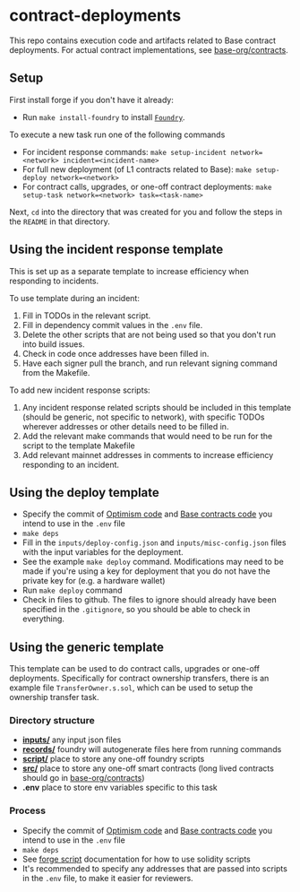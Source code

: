 # contract-deployments

This repo contains execution code and artifacts related to Base contract deployments.
For actual contract implementations, see [base-org/contracts](https://github.com/base-org/contracts).

## Setup

First install forge if you don't have it already:
* Run `make install-foundry` to install [`Foundry`](https://github.com/foundry-rs/foundry/commit/3b1129b5bc43ba22a9bcf4e4323c5a9df0023140).

To execute a new task run one of the following commands
* For incident response commands: `make setup-incident network=<network> incident=<incident-name>`
* For full new deployment (of L1 contracts related to Base): `make setup-deploy network=<network>`
* For contract calls, upgrades, or one-off contract deployments: `make setup-task network=<network> task=<task-name>`

Next, `cd` into the directory that was created for you and follow the steps in the `README` in that directory.

## Using the incident response template

This is set up as a separate template to increase efficiency when responding to incidents.

To use template during an incident:
1. Fill in TODOs in the relevant script.
1. Fill in dependency commit values in the `.env` file.
1. Delete the other scripts that are not being used so that you don't run into build issues.
1. Check in code once addresses have been filled in.
1. Have each signer pull the branch, and run relevant signing command from the Makefile.

To add new incident response scripts:
1. Any incident response related scripts should be included in this template (should be generic, not specific to network), with specific TODOs wherever addresses or other details need to be filled in.
1. Add the relevant make commands that would need to be run for the script to the template Makefile
1. Add relevant mainnet addresses in comments to increase efficiency responding to an incident.

## Using the deploy template

* Specify the commit of [Optimism code](https://github.com/ethereum-optimism/optimism) and [Base contracts code](https://github.com/base-org/contracts)  you intend to use in the `.env` file
* `make deps`
* Fill in the `inputs/deploy-config.json` and `inputs/misc-config.json` files with the input variables for the deployment.
* See the example `make deploy` command. Modifications may need to be made if you're using a key for deployment that you do not have the private key for (e.g. a hardware wallet)
* Run `make deploy` command
* Check in files to github. The files to ignore should already have been specified in the `.gitignore`, so you should be able to check in everything.


## Using the generic template

This template can be used to do contract calls, upgrades or one-off deployments.
Specifically for contract ownership transfers, there is an example file `TransferOwner.s.sol`, which can be used to setup the ownership transfer task.

### Directory structure

* **[inputs/](/inputs)**  any input json files
* **[records/](/records)** foundry will autogenerate files here from running commands
* **[script/](/script)** place to store any one-off foundry scripts
* **[src/](/src)** place to store any one-off smart contracts (long lived contracts should go in [base-org/contracts](https://github.com/base-org/contracts))
* **.env** place to store env variables specific to this task

### Process

* Specify the commit of [Optimism code](https://github.com/ethereum-optimism/optimism) and [Base contracts code](https://github.com/base-org/contracts)  you intend to use in the `.env` file
* `make deps`
* See [forge script](https://book.getfoundry.sh/reference/forge/forge-script) documentation for how to use solidity scripts
* It's recommended to specify any addresses that are passed into scripts in the `.env` file, to make it easier for reviewers.
